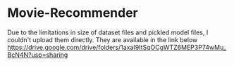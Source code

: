 # Movie-Recommender

Due to the limitations in size of dataset files and pickled model files, I couldn't upload them directly. They are available in the link below
https://drive.google.com/drive/folders/1axaI9ItSqOCgWTZ6MEP3P74wMu_BcN4N?usp=sharing
